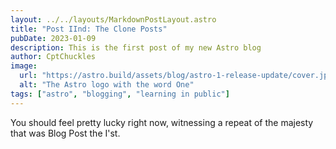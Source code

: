 ```yaml
---
layout: ../../layouts/MarkdownPostLayout.astro
title: "Post IInd: The Clone Posts"
pubDate: 2023-01-09
description: This is the first post of my new Astro blog
author: CptChuckles
image:
  url: "https://astro.build/assets/blog/astro-1-release-update/cover.jpeg"
  alt: "The Astro logo with the word One"
tags: ["astro", "blogging", "learning in public"]
---
```

You should feel pretty lucky right now, witnessing a repeat of the majesty that was Blog Post the
I'st.
